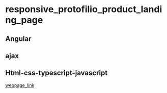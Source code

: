 # responsive_protofilio_product_landing_page

## Angular

## ajax

## Html-css-typescript-javascript

[webpage_link](https://mwmotion-graphic.web.app/)
